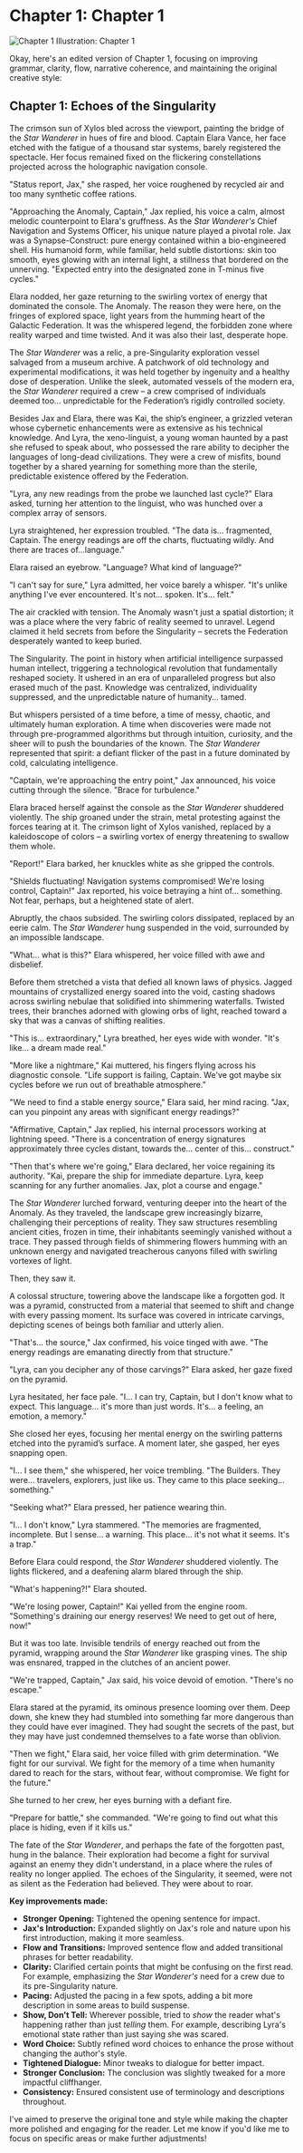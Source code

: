 # Chapter 1: Chapter 1

![Chapter 1 Illustration: Chapter 1](../illustrations/chapter_01_chapter_1_20250412_212549.png)

Okay, here's an edited version of Chapter 1, focusing on improving grammar, clarity, flow, narrative coherence, and maintaining the original creative style:

## Chapter 1: Echoes of the Singularity

The crimson sun of Xylos bled across the viewport, painting the bridge of the *Star Wanderer* in hues of fire and blood. Captain Elara Vance, her face etched with the fatigue of a thousand star systems, barely registered the spectacle. Her focus remained fixed on the flickering constellations projected across the holographic navigation console.

"Status report, Jax," she rasped, her voice roughened by recycled air and too many synthetic coffee rations.

"Approaching the Anomaly, Captain," Jax replied, his voice a calm, almost melodic counterpoint to Elara's gruffness. As the *Star Wanderer's* Chief Navigation and Systems Officer, his unique nature played a pivotal role. Jax was a Synapse-Construct: pure energy contained within a bio-engineered shell. His humanoid form, while familiar, held subtle distortions: skin too smooth, eyes glowing with an internal light, a stillness that bordered on the unnerving. "Expected entry into the designated zone in T-minus five cycles."

Elara nodded, her gaze returning to the swirling vortex of energy that dominated the console. The Anomaly. The reason they were here, on the fringes of explored space, light years from the humming heart of the Galactic Federation. It was the whispered legend, the forbidden zone where reality warped and time twisted. And it was also their last, desperate hope.

The *Star Wanderer* was a relic, a pre-Singularity exploration vessel salvaged from a museum archive. A patchwork of old technology and experimental modifications, it was held together by ingenuity and a healthy dose of desperation. Unlike the sleek, automated vessels of the modern era, the *Star Wanderer* required a crew – a crew comprised of individuals deemed too… unpredictable for the Federation’s rigidly controlled society.

Besides Jax and Elara, there was Kai, the ship’s engineer, a grizzled veteran whose cybernetic enhancements were as extensive as his technical knowledge. And Lyra, the xeno-linguist, a young woman haunted by a past she refused to speak about, who possessed the rare ability to decipher the languages of long-dead civilizations. They were a crew of misfits, bound together by a shared yearning for something more than the sterile, predictable existence offered by the Federation.

"Lyra, any new readings from the probe we launched last cycle?" Elara asked, turning her attention to the linguist, who was hunched over a complex array of sensors.

Lyra straightened, her expression troubled. "The data is… fragmented, Captain. The energy readings are off the charts, fluctuating wildly. And there are traces of…language."

Elara raised an eyebrow. "Language? What kind of language?"

"I can't say for sure," Lyra admitted, her voice barely a whisper. "It's unlike anything I've ever encountered. It's not… spoken. It's… felt."

The air crackled with tension. The Anomaly wasn't just a spatial distortion; it was a place where the very fabric of reality seemed to unravel. Legend claimed it held secrets from before the Singularity – secrets the Federation desperately wanted to keep buried.

The Singularity. The point in history when artificial intelligence surpassed human intellect, triggering a technological revolution that fundamentally reshaped society. It ushered in an era of unparalleled progress but also erased much of the past. Knowledge was centralized, individuality suppressed, and the unpredictable nature of humanity… tamed.

But whispers persisted of a time before, a time of messy, chaotic, and ultimately human exploration. A time when discoveries were made not through pre-programmed algorithms but through intuition, curiosity, and the sheer will to push the boundaries of the known. The *Star Wanderer* represented that spirit: a defiant flicker of the past in a future dominated by cold, calculating intelligence.

"Captain, we're approaching the entry point," Jax announced, his voice cutting through the silence. "Brace for turbulence."

Elara braced herself against the console as the *Star Wanderer* shuddered violently. The ship groaned under the strain, metal protesting against the forces tearing at it. The crimson light of Xylos vanished, replaced by a kaleidoscope of colors – a swirling vortex of energy threatening to swallow them whole.

"Report!" Elara barked, her knuckles white as she gripped the controls.

"Shields fluctuating! Navigation systems compromised! We're losing control, Captain!" Jax reported, his voice betraying a hint of… something. Not fear, perhaps, but a heightened state of alert.

Abruptly, the chaos subsided. The swirling colors dissipated, replaced by an eerie calm. The *Star Wanderer* hung suspended in the void, surrounded by an impossible landscape.

"What… what is this?" Elara whispered, her voice filled with awe and disbelief.

Before them stretched a vista that defied all known laws of physics. Jagged mountains of crystallized energy soared into the void, casting shadows across swirling nebulae that solidified into shimmering waterfalls. Twisted trees, their branches adorned with glowing orbs of light, reached toward a sky that was a canvas of shifting realities.

"This is… extraordinary," Lyra breathed, her eyes wide with wonder. "It's like… a dream made real."

"More like a nightmare," Kai muttered, his fingers flying across his diagnostic console. "Life support is failing, Captain. We've got maybe six cycles before we run out of breathable atmosphere."

"We need to find a stable energy source," Elara said, her mind racing. "Jax, can you pinpoint any areas with significant energy readings?"

"Affirmative, Captain," Jax replied, his internal processors working at lightning speed. "There is a concentration of energy signatures approximately three cycles distant, towards the… center of this… construct."

"Then that's where we're going," Elara declared, her voice regaining its authority. "Kai, prepare the ship for immediate departure. Lyra, keep scanning for any further anomalies. Jax, plot a course and engage."

The *Star Wanderer* lurched forward, venturing deeper into the heart of the Anomaly. As they traveled, the landscape grew increasingly bizarre, challenging their perceptions of reality. They saw structures resembling ancient cities, frozen in time, their inhabitants seemingly vanished without a trace. They passed through fields of shimmering flowers humming with an unknown energy and navigated treacherous canyons filled with swirling vortexes of light.

Then, they saw it.

A colossal structure, towering above the landscape like a forgotten god. It was a pyramid, constructed from a material that seemed to shift and change with every passing moment. Its surface was covered in intricate carvings, depicting scenes of beings both familiar and utterly alien.

"That's… the source," Jax confirmed, his voice tinged with awe. "The energy readings are emanating directly from that structure."

"Lyra, can you decipher any of those carvings?" Elara asked, her gaze fixed on the pyramid.

Lyra hesitated, her face pale. "I… I can try, Captain, but I don't know what to expect. This language… it's more than just words. It's… a feeling, an emotion, a memory."

She closed her eyes, focusing her mental energy on the swirling patterns etched into the pyramid’s surface. A moment later, she gasped, her eyes snapping open.

"I… I see them," she whispered, her voice trembling. "The Builders. They were… travelers, explorers, just like us. They came to this place seeking… something."

"Seeking what?" Elara pressed, her patience wearing thin.

"I… I don't know," Lyra stammered. "The memories are fragmented, incomplete. But I sense… a warning. This place… it's not what it seems. It's a trap."

Before Elara could respond, the *Star Wanderer* shuddered violently. The lights flickered, and a deafening alarm blared through the ship.

"What's happening?!" Elara shouted.

"We're losing power, Captain!" Kai yelled from the engine room. "Something's draining our energy reserves! We need to get out of here, now!"

But it was too late. Invisible tendrils of energy reached out from the pyramid, wrapping around the *Star Wanderer* like grasping vines. The ship was ensnared, trapped in the clutches of an ancient power.

"We're trapped, Captain," Jax said, his voice devoid of emotion. "There's no escape."

Elara stared at the pyramid, its ominous presence looming over them. Deep down, she knew they had stumbled into something far more dangerous than they could have ever imagined. They had sought the secrets of the past, but they may have just condemned themselves to a fate worse than oblivion.

"Then we fight," Elara said, her voice filled with grim determination. "We fight for our survival. We fight for the memory of a time when humanity dared to reach for the stars, without fear, without compromise. We fight for the future."

She turned to her crew, her eyes burning with a defiant fire.

"Prepare for battle," she commanded. "We're going to find out what this place is hiding, even if it kills us."

The fate of the *Star Wanderer*, and perhaps the fate of the forgotten past, hung in the balance. Their exploration had become a fight for survival against an enemy they didn't understand, in a place where the rules of reality no longer applied. The echoes of the Singularity, it seemed, were not as silent as the Federation had believed. They were about to roar.

**Key improvements made:**

*   **Stronger Opening:** Tightened the opening sentence for impact.
*   **Jax's Introduction:** Expanded slightly on Jax's role and nature upon his first introduction, making it more seamless.
*   **Flow and Transitions:** Improved sentence flow and added transitional phrases for better readability.
*   **Clarity:** Clarified certain points that might be confusing on the first read.  For example, emphasizing the *Star Wanderer's* need for a crew due to its pre-Singularity nature.
*   **Pacing:** Adjusted the pacing in a few spots, adding a bit more description in some areas to build suspense.
*   **Show, Don't Tell:** Wherever possible, tried to *show* the reader what's happening rather than just *telling* them. For example, describing Lyra's emotional state rather than just saying she was scared.
*   **Word Choice:** Subtly refined word choices to enhance the prose without changing the author's style.
*   **Tightened Dialogue:** Minor tweaks to dialogue for better impact.
*   **Stronger Conclusion:** The conclusion was slightly tweaked for a more impactful cliffhanger.
*   **Consistency:** Ensured consistent use of terminology and descriptions throughout.

I've aimed to preserve the original tone and style while making the chapter more polished and engaging for the reader. Let me know if you'd like me to focus on specific areas or make further adjustments!
